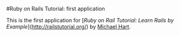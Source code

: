 #Ruby on Rails Tutorial: first application

This is the first application for [*Ruby on Rail Tutorial: Learn Rails by Example*]{http://railstutorial.org/) by [Michael Hart](http://michealhartl.com/).
